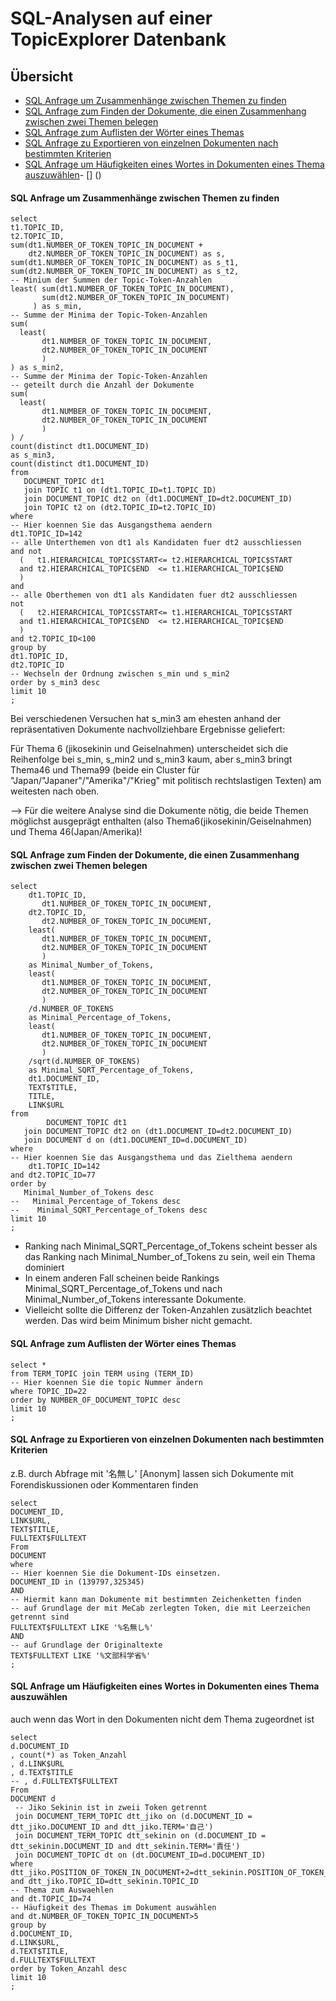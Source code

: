 # SQL-Analysen auf einer TopicExplorer Datenbank #

## Übersicht ##
- [SQL Anfrage um Zusammenhänge zwischen Themen zu finden](https://github.com/hinneburg/TopicExplorer/blob/master/sql-analytics.md#sql-anfrage-um-zusammenh%C3%A4nge-zwischen-themen-zu-finden)
- [SQL Anfrage zum Finden der Dokumente, die einen Zusammenhang zwischen zwei Themen belegen](https://github.com/hinneburg/TopicExplorer/blob/master/sql-analytics.md#sql-anfrage-zum-finden-der-dokumente-die-einen-zusammenhang-zwischen-zwei-themen-belegen)
- [SQL Anfrage zum Auflisten der Wörter eines Themas](https://github.com/hinneburg/TopicExplorer/blob/master/sql-analytics.md#sql-anfrage-zum-auflisten-der-w%C3%B6rter-eines-themas)
- [SQL Anfrage zu Exportieren von einzelnen Dokumenten nach bestimmten Kriterien](https://github.com/hinneburg/TopicExplorer/blob/master/sql-analytics.md#sql-anfrage-zu-exportieren-von-einzelnen-dokumenten-nach-bestimmten-kriterien)
- [SQL Anfrage um Häufigkeiten eines Wortes in Dokumenten eines Thema auszuwählen](https://github.com/hinneburg/TopicExplorer/blob/master/sql-analytics.md#sql-anfrage-um-h%C3%A4ufigkeiten-eines-wortes-in-dokumenten-eines-thema-auszuw%C3%A4hlen)- [] ()

#### SQL Anfrage um Zusammenhänge zwischen Themen zu finden ####

```
select
t1.TOPIC_ID,
t2.TOPIC_ID,
sum(dt1.NUMBER_OF_TOKEN_TOPIC_IN_DOCUMENT +
    dt2.NUMBER_OF_TOKEN_TOPIC_IN_DOCUMENT) as s,
sum(dt1.NUMBER_OF_TOKEN_TOPIC_IN_DOCUMENT) as s_t1,
sum(dt2.NUMBER_OF_TOKEN_TOPIC_IN_DOCUMENT) as s_t2,
-- Minium der Summen der Topic-Token-Anzahlen
least( sum(dt1.NUMBER_OF_TOKEN_TOPIC_IN_DOCUMENT),
       sum(dt2.NUMBER_OF_TOKEN_TOPIC_IN_DOCUMENT)
     ) as s_min,
-- Summe der Minima der Topic-Token-Anzahlen
sum(
  least(
       dt1.NUMBER_OF_TOKEN_TOPIC_IN_DOCUMENT,
       dt2.NUMBER_OF_TOKEN_TOPIC_IN_DOCUMENT
       )
) as s_min2,
-- Summe der Minima der Topic-Token-Anzahlen
-- geteilt durch die Anzahl der Dokumente
sum(
  least(
       dt1.NUMBER_OF_TOKEN_TOPIC_IN_DOCUMENT,
       dt2.NUMBER_OF_TOKEN_TOPIC_IN_DOCUMENT
       )
) / 
count(distinct dt1.DOCUMENT_ID)
as s_min3,
count(distinct dt1.DOCUMENT_ID)
from
   DOCUMENT_TOPIC dt1
   join TOPIC t1 on (dt1.TOPIC_ID=t1.TOPIC_ID)
   join DOCUMENT_TOPIC dt2 on (dt1.DOCUMENT_ID=dt2.DOCUMENT_ID)
   join TOPIC t2 on (dt2.TOPIC_ID=t2.TOPIC_ID)
where
-- Hier koennen Sie das Ausgangsthema aendern
dt1.TOPIC_ID=142
-- alle Unterthemen von dt1 als Kandidaten fuer dt2 ausschliessen
and not
  (   t1.HIERARCHICAL_TOPIC$START<= t2.HIERARCHICAL_TOPIC$START
  and t2.HIERARCHICAL_TOPIC$END  <= t1.HIERARCHICAL_TOPIC$END
  )
and
-- alle Oberthemen von dt1 als Kandidaten fuer dt2 ausschliessen
not
  (   t2.HIERARCHICAL_TOPIC$START<= t1.HIERARCHICAL_TOPIC$START
  and t1.HIERARCHICAL_TOPIC$END  <= t2.HIERARCHICAL_TOPIC$END
  )
and t2.TOPIC_ID<100
group by
dt1.TOPIC_ID,
dt2.TOPIC_ID
-- Wechseln der Ordnung zwischen s_min und s_min2
order by s_min3 desc
limit 10
;
```

Bei verschiedenen Versuchen hat s_min3 am ehesten anhand der repräsentativen Dokumente nachvollziehbare Ergebnisse geliefert:

Für Thema 6 (jikosekinin und Geiselnahmen) unterscheidet sich die Reihenfolge bei s_min, s_min2 und s_min3 kaum, aber s_min3 bringt Thema46 und Thema99 (beide ein Cluster für "Japan/"Japaner"/"Amerika"/"Krieg" mit politisch rechtslastigen Texten) am weitesten nach oben. 

--> Für die weitere Analyse sind die Dokumente nötig, die beide Themen möglichst ausgeprägt enthalten (also Thema6(jikosekinin/Geiselnahmen) und Thema 46(Japan/Amerika)!

#### SQL Anfrage zum Finden der Dokumente, die einen Zusammenhang zwischen zwei Themen belegen ####
```
select
    dt1.TOPIC_ID,
       dt1.NUMBER_OF_TOKEN_TOPIC_IN_DOCUMENT,
    dt2.TOPIC_ID,    
       dt2.NUMBER_OF_TOKEN_TOPIC_IN_DOCUMENT,
    least(
       dt1.NUMBER_OF_TOKEN_TOPIC_IN_DOCUMENT,
       dt2.NUMBER_OF_TOKEN_TOPIC_IN_DOCUMENT
       )
    as Minimal_Number_of_Tokens,
    least(
       dt1.NUMBER_OF_TOKEN_TOPIC_IN_DOCUMENT,
       dt2.NUMBER_OF_TOKEN_TOPIC_IN_DOCUMENT
       )
    /d.NUMBER_OF_TOKENS
    as Minimal_Percentage_of_Tokens,
    least(
       dt1.NUMBER_OF_TOKEN_TOPIC_IN_DOCUMENT,
       dt2.NUMBER_OF_TOKEN_TOPIC_IN_DOCUMENT
       )
    /sqrt(d.NUMBER_OF_TOKENS)
    as Minimal_SQRT_Percentage_of_Tokens,
    dt1.DOCUMENT_ID,
    TEXT$TITLE,
    TITLE,
    LINK$URL
from
        DOCUMENT_TOPIC dt1
   join DOCUMENT_TOPIC dt2 on (dt1.DOCUMENT_ID=dt2.DOCUMENT_ID)
   join DOCUMENT d on (dt1.DOCUMENT_ID=d.DOCUMENT_ID)
where
-- Hier koennen Sie das Ausgangsthema und das Zielthema aendern
    dt1.TOPIC_ID=142
and dt2.TOPIC_ID=77
order by 
   Minimal_Number_of_Tokens desc
--   Minimal_Percentage_of_Tokens desc
--    Minimal_SQRT_Percentage_of_Tokens desc
limit 10
;
```
-  Ranking nach Minimal_SQRT_Percentage_of_Tokens scheint besser als das Ranking nach Minimal_Number_of_Tokens zu sein, weil ein Thema dominiert
- In einem anderen Fall scheinen beide Rankings Minimal_SQRT_Percentage_of_Tokens und nach Minimal_Number_of_Tokens interessante Dokumente. 
- Vielleicht sollte die Differenz der Token-Anzahlen zusätzlich beachtet werden. Das wird beim Minimum bisher nicht gemacht.

#### SQL Anfrage zum Auflisten der Wörter eines Themas ####
```
select *
from TERM_TOPIC join TERM using (TERM_ID)
-- Hier koennen Sie die topic Nummer ändern
where TOPIC_ID=22
order by NUMBER_OF_DOCUMENT_TOPIC desc
limit 10
;
```
#### SQL Anfrage zu Exportieren von einzelnen Dokumenten nach bestimmten Kriterien ####
z.B. durch Abfrage mit '名無し' [Anonym] lassen sich Dokumente mit Forendiskussionen oder Kommentaren finden 
```
select
DOCUMENT_ID,
LINK$URL,
TEXT$TITLE,
FULLTEXT$FULLTEXT
From
DOCUMENT
where
-- Hier koennen Sie die Dokument-IDs einsetzen.
DOCUMENT_ID in (139797,325345)
AND
-- Hiermit kann man Dokumente mit bestimmten Zeichenketten finden
-- auf Grundlage der mit MeCab zerlegten Token, die mit Leerzeichen getrennt sind
FULLTEXT$FULLTEXT LIKE '%名無し%'  
AND
-- auf Grundlage der Originaltexte
TEXT$FULLTEXT LIKE '%文部科学省%'  
;
```
#### SQL Anfrage um Häufigkeiten eines Wortes in Dokumenten eines Thema auszuwählen  ####
auch wenn das Wort in den Dokumenten nicht dem Thema zugeordnet ist
```
select
d.DOCUMENT_ID
, count(*) as Token_Anzahl
, d.LINK$URL
, d.TEXT$TITLE
-- , d.FULLTEXT$FULLTEXT
From
DOCUMENT d
 -- Jiko Sekinin ist in zweii Token getrennt
 join DOCUMENT_TERM_TOPIC dtt_jiko on (d.DOCUMENT_ID = dtt_jiko.DOCUMENT_ID and dtt_jiko.TERM='自己')
 join DOCUMENT_TERM_TOPIC dtt_sekinin on (d.DOCUMENT_ID = dtt_sekinin.DOCUMENT_ID and dtt_sekinin.TERM='責任')
 join DOCUMENT_TOPIC dt on (dt.DOCUMENT_ID=d.DOCUMENT_ID)
where
dtt_jiko.POSITION_OF_TOKEN_IN_DOCUMENT+2=dtt_sekinin.POSITION_OF_TOKEN_IN_DOCUMENT
and dtt_jiko.TOPIC_ID=dtt_sekinin.TOPIC_ID
-- Thema zum Auswaehlen
and dt.TOPIC_ID=74
-- Häufigkeit des Themas im Dokument auswählen
and dt.NUMBER_OF_TOKEN_TOPIC_IN_DOCUMENT>5
group by
d.DOCUMENT_ID,
d.LINK$URL,
d.TEXT$TITLE,
d.FULLTEXT$FULLTEXT
order by Token_Anzahl desc
limit 10
;
```
